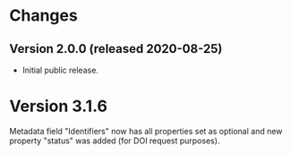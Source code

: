 <!--
Copyright (C) 2020 CESNET z.s.p.o.

oarepo-rdm-records is free software; you can redistribute it and/or modify it
under the terms of the MIT License; see LICENSE file for more details.
-->

# Changes

## Version 2.0.0 (released 2020-08-25)

- Initial public release.

# Version 3.1.6
Metadata field "Identifiers" now has all properties set as optional and new property "status" was added (for DOI request purposes).